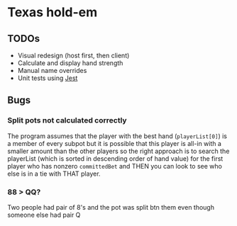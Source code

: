 # Texas hold-em

## TODOs
* Visual redesign (host first, then client)
* Calculate and display hand strength
* Manual name overrides
* Unit tests using [Jest](https://facebook.github.io/jest/)

## Bugs

### Split pots not calculated correctly
The program assumes that the player with the best hand (`playerList[0]`)
is a member of every subpot but it is possible that this player is
all-in with a smaller amount than the other players so the right
approach is to search the playerList (which is sorted in descending
order of hand value) for the first player who has nonzero `committedBet`
and THEN you can look to see who else is in a tie with THAT player.

### 88 > QQ?
Two people had pair of 8's and the pot was split btn them even though someone else had pair Q
